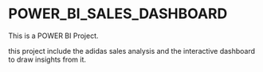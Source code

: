 # POWER_BI_SALES_DASHBOARD
This is a POWER BI Project.

this project include the adidas sales analysis and the interactive dashboard to draw insights from it.
